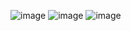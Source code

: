 ![image](https://github.com/gauravxlokhande/AllAbout-MuleSoft/assets/119065314/48840cc4-5310-4534-8a79-1b40636e47f9)
![image](https://github.com/gauravxlokhande/AllAbout-MuleSoft/assets/119065314/7cfb1f8d-0fde-4afb-a343-70b8440f4258)
![image](https://github.com/gauravxlokhande/AllAbout-MuleSoft/assets/119065314/68d464d1-5ebc-430e-8884-5a0cdc5aaa4d)
